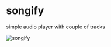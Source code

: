 # songify
simple audio player with couple of tracks

![songify](https://user-images.githubusercontent.com/94337419/198928361-3eaa6492-59a2-4462-a0a2-530e996fb939.png)
